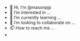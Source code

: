 - 👋 Hi, I’m @masonpjp
- 👀 I’m interested in ...
- 🌱 I’m currently learning ...
- 💞️ I’m looking to collaborate on ...
- 📫 How to reach me ...
- 

<!---
masonpjp/masonpjp is a ✨ special ✨ repository because its `README.md` (this file) appears on your GitHub profile.
You can click the Preview link to take a look at your changes.
--->
